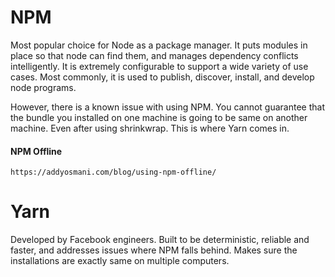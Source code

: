 # NPM

Most popular choice for Node as a package manager. It puts modules in place so that node can find them, and manages dependency conflicts intelligently. It is extremely configurable to support a wide variety of use cases. Most commonly, it is used to publish, discover, install, and develop node programs.

However, there is a known issue with using NPM. You cannot guarantee that the bundle you installed on one machine is going to be same on another machine. Even after using shrinkwrap. This is where Yarn comes in.

#### NPM Offline

```
https://addyosmani.com/blog/using-npm-offline/
```

# Yarn

Developed by Facebook engineers. Built to be deterministic, reliable and faster, and addresses issues where NPM falls behind. Makes sure the installations are exactly same on multiple computers.

